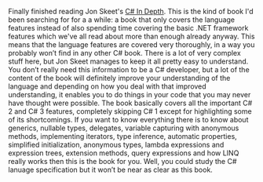 Finally finished reading Jon Skeet's <a href="http://www.amazon.com/C-Depth-What-need-master/dp/1933988363/ref=pd_bbs_sr_1?ie=UTF8&s=books&qid=1213434802&sr=8-1">C# In Depth</a>.  This is the kind of book I'd been searching for for a a while: a book that only covers the language features instead of also spending time covering the basic .NET framework features which we've all read about more than enough already anyway. This means that the language features are covered very thoroughly, in a way you probably won’t find in any other C# book. There is a lot of very complex stuff here, but Jon Skeet manages to keep it all pretty easy to understand. You don’t really need this information to be a C# developer, but a lot of the content of the book will definitely improve your understanding of the language and depending on how you deal with that improved understanding, it enables you to do things in your code that you may never have thought were possible. The book basically covers all the important C# 2 and C# 3 features, completely skipping C# 1 except for highlighting some of its shortcomings. If you want to know everything there is to know about generics, nullable types, delegates, variable capturing with anonymous methods, implementing iterators, type inference, automatic properties, simplified initialization, anonymous types, lambda expressions and expression trees, extension methods, query expressions and how LINQ really works then this is the book for you. Well, you could study the C# lanuage specification but it won’t be near as clear as this book. 